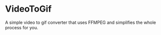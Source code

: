# VideoToGif
A simple video to gif converter that uses FFMPEG and simplifies the whole process for you.
